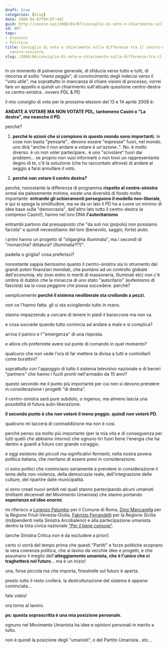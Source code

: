 ```yaml
---
draft: true
categories: [blog]
date: 2008-04-07T09:07:44Z
guid: http://cecere.xyz/2008/04/07/consiglio-di-voto-e-chiarimento-sulla-differenza-tra-il-centro-destra-e-il-centro-sinistra/
id: 807
tags:
- elezioni
- Politica
title: Consiglio di voto e chiarimento sulla differenza tra il centro-destra e il
  centro-sinistra.
slug: /2008/04/consiglio-di-voto-e-chiarimento-sulla-differenza-tra-il-centro-destra-e-il-centro-sinistra/
---
```


in un momento di polverone generale, di sfiducia verso tutto e tutti, di rincorsa al solito "meno peggio", di convincimento degli indecisi verso il "voto utile", ma soprattutto in mancanza di chiare visioni di processo, vorrei fare un appello e quindi un chiarimento sull'attuale questione centro-destra vs centro-sinistra.. ovvero PDL & PD

il mio consiglio di voto per le prossime elezioni del 13 e 14 aprile 2008 è:
  
**ANDATE A VOTARE MA NON VOTATE PDL, tantomeno Casini o "La destra", ma neanche il PD.**

perché?

1) **perché le azioni che si compiono in questo mondo sono importanti.** le cose non basta "pensarle".. devono essere "espresse" fuori, nel mondo. uno dirà "anche il non andare a votare è un'azione..". No. è molto diverso. è un non voler partecipare.. è uno "scivolare" fuori dai problemi… se proprio non vuoi informarti o non trovi un rappresentante degno di te, c'è la soluzione (che ho raccontato altrove) di andare al seggio a farsi annullare il voto.
  
2) **perché non votare il centro destra?**
  
perché, nonostante la differenza di programma **rispetto al centro-sinistra** ormai sia palesemente minima, esiste una diversità di fondo molto importante: **entrambi gli schieramenti perseguono il modello neo-liberale**, e qui si spiega la similitudine, ma se da un lato il PD ha a cuore un minimo di idee base sulla "democrazia", dall'altro lato tutto il centro-destra (e compreso Casini!), hanno nel loro DNA **l'autoritarismo**

entrambi partono dal presupposto che "da soli noi (popolo) non possiamo farcela" e quindi necessitiamo del loro (benevolo, saggio, forte) aiuto.
  
i primi hanno un progetto di "oligarghia illuminata", ma i secondi di "monarchia? dittatura? (illuminata?!?)".
  
padella o griglia? cosa preferisci?

nonostante sappia benissimo quanto il centro-sinistra sia lo strumento dei grandi poteri finanziari mondiali, che puntano ad un controllo globale dell'economia, etc (non entro in meriti di massoneria, Illuminati etc) non c'è ombra di dubbio che la minaccia di uno stato "autoritario" (eufemismo di fascista) sia la cosa peggiore che possa succedere. perchè?</strong>

semplicemente **perché il sistema neoliberale sta crollando a pezzi.**
  
non ce l'hanno fatta. gli si sta sciogliendo tutto in mano.
  
stanno impazzendo a cercare di tenere in piedi il baraccone ma non va.
  
e cosa succede quando tutto comincia ad andare a male e si complica?
  
arriva il panico e l'"emergenza" di una risposta.

e allora chi preferirete avere sul ponte di comando in quel momento?
  
qualcuno che non vede l'ora di far mettere la divisa a tutti e controllarli come burattini?
  
soprattutto con l'appoggio di tutto il sistema televisivo nazionale e di beceri "partners" che hanno i fucili pronti nell'armadio da 15 anni?
  
questo secondo me il punto più importante per cui non si devono prendere in considerazione i progetti "di destra".
  
il centro-sinistra sarà pure subdolo, o ingenuo, ma almeno lascia una possibilità di futura auto-liberazione.

**il secondo punto è che non voterò il meno peggio. quindi non voterò PD.**
  
qualcuno mi taccerà di contraddizione ma non è così.
  
perché penso sia molto più importante (per la mia vita e di conseguenza per tutti quelli che abbiamo intorno) che ognuno tiri fuori bene l'energia che ha dentro e guardi a futuro con grande coraggio.
  
e oggi esistono dei piccoli ma significativi fermenti, nella nostra povera politica italiana, che meritano di essere presi in considerazione.
  
ci sono politici che cominciano seriamente a prendere in considerazione il tema della non-violenza, della democrazia reale, dell'integrazione delle culture, del ripartire dalle municipalità.
  
si sono creati nuovi ambiti nei quali stanno partecipando alcuni umanisti (militanti decennali del Movimento Umanista) che stanno portando **esperienze ed idee enormi**.

mi riferisco a [Lorenzo Palumbo](http://www.lorenzopalumbo.it) per il Comune di Roma, [Dino Mancarella](http://www.dinomancarella.it) per la Regione Friuli-Venezia-Giulia, [Fabrizio Ferrandelli](http://www.ferrandelli.it/) per la Regione Sicilia (indipendenti nella Sinistra Arcobaleno) e alla partecipazione umanista dentro la lista civica nazionale ["Per il bene comune"](http://www.perilbenecomune.net).

(anche Sinistra Critica non è da escludere a priori)

certo ci vorrà del tempo prima che questi "Partiti" e forze politiche scoprano la vera coerenza politica, che si lavino da vecchie idee e progetti, e che assumano il meglio dell'**atteggiamento umanista, che è l'unico che ci traghetterà nel futuro**… ma è un inizio!

una, forse piccola ma che importa, finestrelle sul futuro è aperta.
  
presto tutto il resto crollerà. la destrutturazione del sistema è _appena_ cominciata…

fate vobis!

ora torno al lavoro.

**ps: questa soprascritta è una mia posizione personale.**
  
ognuno nel Movimento Umanista ha idee e opinioni personali in merito a tutto.
  
non è quindi la posizione degli "umanisti", o del Partito Umanista.. etc…